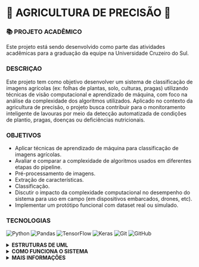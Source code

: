 # 🌱 AGRICULTURA DE PRECISÃO 🌱

### 📚 PROJETO ACADÊMICO
Este projeto está sendo desenvolvido como parte das atividades acadêmicas para a graduação da equipe na Universidade Cruzeiro do Sul.

### DESCRIÇAO 
<p>
Este projeto tem como objetivo desenvolver um sistema de classificação de imagens agrícolas (ex: folhas de plantas, solo, culturas, pragas) utilizando técnicas de visão computacional e aprendizado de máquina, com foco na análise da complexidade dos algoritmos utilizados.
Aplicado no contexto da agricultura de precisão, o projeto busca contribuir para o monitoramento inteligente de lavouras por meio da detecção automatizada de condições de plantio, pragas, doenças ou deficiências nutricionais.</p>

### OBJETIVOS

- Aplicar técnicas de aprendizado de máquina para classificação de imagens agrícolas.
- Avaliar e comparar a complexidade de algoritmos usados em diferentes etapas do pipeline.
- Pré-processamento de imagens.
- Extração de características.
- Classificação.
- Discutir o impacto da complexidade computacional no desempenho do sistema para uso em campo (em dispositivos embarcados, drones, etc).
- Implementar um protótipo funcional com dataset real ou simulado.

### TECNOLOGIAS 
![Python](https://img.shields.io/badge/python-3670A0?style=for-the-badge&logo=python&logoColor=ffdd54)
![Pandas](https://img.shields.io/badge/pandas-%23150458.svg?style=for-the-badge&logo=pandas&logoColor=white)
![TensorFlow](https://img.shields.io/badge/TensorFlow-%23FF6F00.svg?style=for-the-badge&logo=TensorFlow&logoColor=white)
![Keras](https://img.shields.io/badge/Keras-%23D00000.svg?style=for-the-badge&logo=Keras&logoColor=white)
![Git](https://img.shields.io/badge/git-%23F05033.svg?style=for-the-badge&logo=git&logoColor=white)
![GitHub](https://img.shields.io/badge/github-%23121011.svg?style=for-the-badge&logo=github&logoColor=white)

<details>
  <summary><strong>ESTRUTURAS DE UML</strong></summary>
  
  ## DIAGRAMAS:
  
### 🗂️ Descrição do Diagrama

O diagrama ilustra o fluxo completo do sistema proposto para classificação de imagens agrícolas. Ele representa as principais etapas do pipeline de visão computacional, desde a aquisição das imagens (por drones, sensores ou bancos de dados), passando pelo pré-processamento, extração de características e classificação com algoritmos de aprendizado de máquina, até a interpretação dos resultados para tomada de decisão no campo.
Cada componente foi pensado para otimizar o desempenho computacional e garantir a aplicabilidade em ambientes reais, como sistemas embarcados e dispositivos móveis utilizados na agricultura de precisão.

### ⬇️ Veja abaixo a representação visual das etapas do sistema:

  <img width="400" height="300" alt="diagrama_classes" src="https://github.com/user-attachments/assets/07cdbb1e-5006-4084-b914-cd93bb1a41b1" />
<br><br><br>
  <img width="700" height="700" alt="diagrama_caso-uso" src="https://github.com/user-attachments/assets/25f0903e-b9a9-4895-a53d-b345a380fd56" />
<br><br><br>
  <img width="500" height="500" alt="diagrama_atividades" src="https://github.com/user-attachments/assets/e6abe776-0fe3-46e4-ae9f-a6cbd74a417b" />
<br><br><br>
</details>

<details>
  <summary><strong>COMO FUNCIONA O SISTEMA</strong></summary>
  
### Funcionamento:
  
O sistema realiza a classificação automática de imagens agrícolas por meio de um pipeline baseado em visão computacional e aprendizado de máquina. As imagens são inicialmente pré-processadas para melhorar a qualidade e padronizar o formato. Em seguida, são extraídas características relevantes (como textura, cor e forma), que são utilizadas por algoritmos de classificação para identificar padrões relacionados a pragas, doenças, deficiências nutricionais ou condições do solo. O objetivo é fornecer uma análise rápida e precisa, que pode ser aplicada diretamente no campo por meio de dispositivos embarcados ou drones.
</details>

<details>
  <summary><strong>MAIS INFORMAÇÕES</strong></summary>

  ### INTEGRANTES:
  - Elifelete Cavalcante  
  - Daniel Lopes  
  - Murilo Laino  
  - Gabriel Gardenal  
  - Gabriel Lopes  
  - Emanuel Moura 
  - Carlos Eduardo  

  ### SOBRE A INSTITUIÇÃO: 
  **DISCIPLINA:** Complexidade de Algoritmos<br>
  **CURSO:** Ciência da Computação<br>
  **PERÍODO:** 6° Semestre — 05/08/25 a 05/12/25<br>
  **DOCENTE:** Waldinelly Martha<br>
  **INSTITUIÇÃO DE ENSINO:** Centro Universitário Nossa Senhora do Patrocínio (Salto - SP)<br>
</details>


